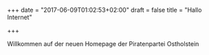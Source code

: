 +++
date = "2017-06-09T01:02:53+02:00"
draft = false
title = "Hallo Internet"

+++

Willkommen auf der neuen Homepage der Piratenpartei Ostholstein
